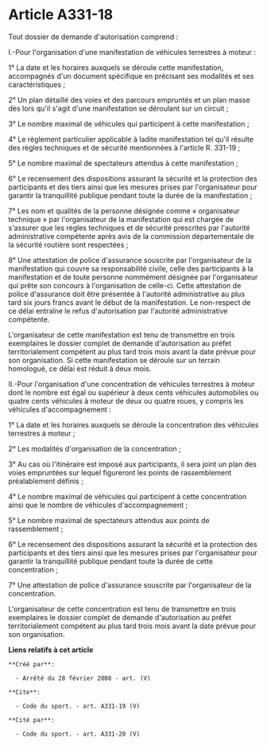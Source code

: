 # Article A331-18

Tout dossier de demande d'autorisation comprend : 

I.-Pour l'organisation d'une manifestation de véhicules terrestres à moteur : 

1° La date et les horaires auxquels se déroule cette manifestation, accompagnés d'un document spécifique en précisant ses
modalités et ses caractéristiques ; 

2° Un plan détaillé des voies et des parcours empruntés et un plan masse dès lors qu'il s'agit d'une manifestation se
déroulant sur un circuit ; 

3° Le nombre maximal de véhicules qui participent à cette manifestation ; 

4° Le règlement particulier applicable à ladite manifestation tel qu'il résulte des règles techniques et de sécurité
mentionnées à l'article R. 331-19 ; 

5° Le nombre maximal de spectateurs attendus à cette manifestation ; 

6° Le recensement des dispositions assurant la sécurité et la protection des participants et des tiers ainsi que les mesures
prises par l'organisateur pour garantir la tranquillité publique pendant toute la durée de la manifestation ; 

7° Les nom et qualités de la personne désignée comme « organisateur technique » par l'organisateur de la manifestation qui
est chargée de s'assurer que les règles techniques et de sécurité prescrites par l'autorité administrative compétente après
avis de la commission départementale de la sécurité routière sont respectées ; 

8° Une attestation de police d'assurance souscrite par l'organisateur de la manifestation qui couvre sa responsabilité
civile, celle des participants à la manifestation et de toute personne nommément désignée par l'organisateur qui prête son
concours à l'organisation de celle-ci. Cette attestation de police d'assurance doit être présentée à l'autorité
administrative au plus tard six jours francs avant le début de la manifestation. Le non-respect de ce délai entraîne le refus
d'autorisation par l'autorité administrative compétente.

L'organisateur de cette manifestation est tenu de transmettre en trois exemplaires le dossier complet de demande
d'autorisation au préfet territorialement compétent au plus tard trois mois avant la date prévue pour son organisation. Si
cette manifestation se déroule sur un terrain homologué, ce délai est réduit à deux mois. 

II.-Pour l'organisation d'une concentration de véhicules terrestres à moteur dont le nombre est égal ou supérieur à deux
cents véhicules automobiles ou quatre cents véhicules à moteur de deux ou quatre roues, y compris les véhicules
d'accompagnement : 

1° La date et les horaires auxquels se déroule la concentration des véhicules terrestres à moteur ; 

2° Les modalités d'organisation de la concentration ; 

3° Au cas où l'itinéraire est imposé aux participants, il sera joint un plan des voies empruntées sur lequel figureront les
points de rassemblement préalablement définis ; 

4° Le nombre maximal de véhicules qui participent à cette concentration ainsi que le nombre de véhicules d'accompagnement ; 

5° Le nombre maximal de spectateurs attendus aux points de rassemblement ; 

6° Le recensement des dispositions assurant la sécurité et la protection des participants et des tiers ainsi que les mesures
prises par l'organisateur pour garantir la tranquillité publique pendant toute la durée de cette concentration ; 

7° Une attestation de police d'assurance souscrite par l'organisateur de la concentration.

L'organisateur de cette concentration est tenu de transmettre en trois exemplaires le dossier complet de demande
d'autorisation au préfet territorialement compétent au plus tard trois mois avant la date prévue pour son organisation.

**Liens relatifs à cet article**

	**Créé par**:

	  - Arrêté du 28 février 2008 - art. (V)

	**Cite**:

	  - Code du sport. - art. A331-19 (V)

	**Cité par**:

	  - Code du sport. - art. A331-20 (V)
